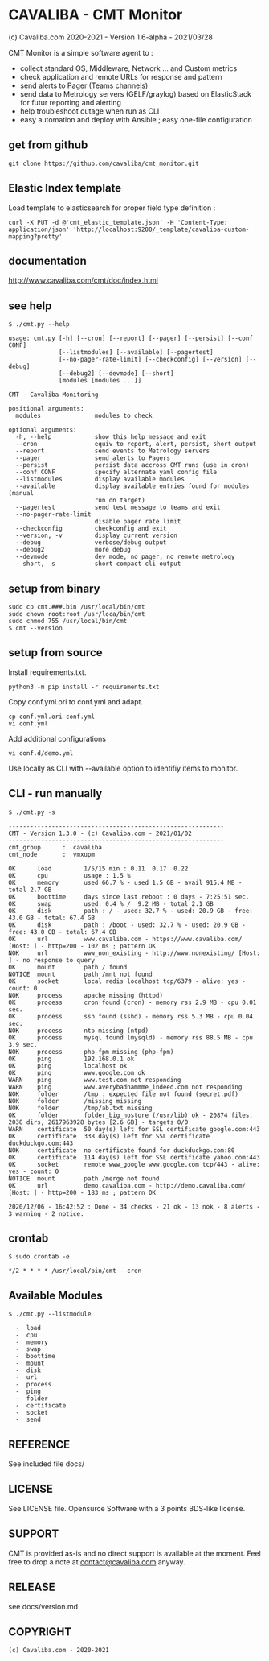 CAVALIBA - CMT Monitor 
======================

(c) Cavaliba.com 2020-2021  - Version 1.6-alpha - 2021/03/28

CMT Monitor is a simple software agent to  :

* collect standard OS, Middleware, Network ... and Custom metrics
* check application and remote URLs  for response and pattern
* send alerts to Pager (Teams channels)
* send data to Metrology servers (GELF/graylog) based on ElasticStack for futur reporting and alerting
* help troubleshoot outage when run as CLI
* easy automation and deploy with Ansible ; easy one-file configuration

get from github
---------------

    git clone https://github.com/cavaliba/cmt_monitor.git

Elastic Index template
----------------------

Load template to elasticsearch for proper field type definition :

    curl -X PUT -d @'cmt_elastic_template.json' -H 'Content-Type: application/json' 'http://localhost:9200/_template/cavaliba-custom-mapping?pretty'

documentation
--------------

http://www.cavaliba.com/cmt/doc/index.html


see help
--------

    $ ./cmt.py --help

    usage: cmt.py [-h] [--cron] [--report] [--pager] [--persist] [--conf CONF]
                  [--listmodules] [--available] [--pagertest]
                  [--no-pager-rate-limit] [--checkconfig] [--version] [--debug]
                  [--debug2] [--devmode] [--short]
                  [modules [modules ...]]

    CMT - Cavaliba Monitoring

    positional arguments:
      modules               modules to check

    optional arguments:
      -h, --help            show this help message and exit
      --cron                equiv to report, alert, persist, short output
      --report              send events to Metrology servers
      --pager               send alerts to Pagers
      --persist             persist data accross CMT runs (use in cron)
      --conf CONF           specify alternate yaml config file
      --listmodules         display available modules
      --available           display available entries found for modules (manual
                            run on target)
      --pagertest           send test message to teams and exit
      --no-pager-rate-limit
                            disable pager rate limit
      --checkconfig         checkconfig and exit
      --version, -v         display current version
      --debug               verbose/debug output
      --debug2              more debug
      --devmode             dev mode, no pager, no remote metrology
      --short, -s           short compact cli output


setup from binary
-----------------

    sudo cp cmt.###.bin /usr/local/bin/cmt
    sudo chown root:root /usr/loca/bin/cmt
    sudo chmod 755 /usr/local/bin/cmt
    $ cmt --version

setup from source
-----------------

Install requirements.txt.

    python3 -m pip install -r requirements.txt

Copy conf.yml.ori to conf.yml and adapt.

    cp conf.yml.ori conf.yml
    vi conf.yml

Add additional configurations

    vi conf.d/demo.yml

Use locally as CLI with --available option to identifiy items to monitor.


CLI - run manually
------------------

    $ ./cmt.py -s

    ------------------------------------------------------------
    CMT - Version 1.3.0 - (c) Cavaliba.com - 2021/01/02
    ------------------------------------------------------------
    cmt_group      :  cavaliba
    cmt_node       :  vmxupm

    OK      load         1/5/15 min : 0.11  0.17  0.22
    OK      cpu          usage : 1.5 %
    OK      memory       used 66.7 % - used 1.5 GB - avail 915.4 MB - total 2.7 GB
    OK      boottime     days since last reboot : 0 days - 7:25:51 sec.
    OK      swap         used: 0.4 % /  9.2 MB - total 2.1 GB
    OK      disk         path : / - used: 32.7 % - used: 20.9 GB - free: 43.0 GB - total: 67.4 GB 
    OK      disk         path : /boot - used: 32.7 % - used: 20.9 GB - free: 43.0 GB - total: 67.4 GB 
    OK      url          www.cavaliba.com - https://www.cavaliba.com/ [Host: ] - http=200 - 102 ms ; pattern OK
    NOK     url          www_non_existing - http://www.nonexisting/ [Host: ] - no response to query
    OK      mount        path / found
    NOTICE  mount        path /mnt not found
    OK      socket       local redis localhost tcp/6379 - alive: yes - count: 0
    NOK     process      apache missing (httpd)
    OK      process      cron found (cron) - memory rss 2.9 MB - cpu 0.01 sec.
    OK      process      ssh found (sshd) - memory rss 5.3 MB - cpu 0.04 sec.
    NOK     process      ntp missing (ntpd)
    OK      process      mysql found (mysqld) - memory rss 88.5 MB - cpu 3.9 sec.
    NOK     process      php-fpm missing (php-fpm)
    OK      ping         192.168.0.1 ok
    OK      ping         localhost ok
    OK      ping         www.google.com ok
    WARN    ping         www.test.com not responding
    WARN    ping         www.averybadnammme_indeed.com not responding
    NOK     folder       /tmp : expected file not found (secret.pdf)
    NOK     folder       /missing missing
    NOK     folder       /tmp/ab.txt missing
    OK      folder       folder_big_nostore (/usr/lib) ok - 20874 files, 2038 dirs, 2617963928 bytes [2.6 GB] - targets 0/0
    WARN    certificate  50 day(s) left for SSL certificate google.com:443
    OK      certificate  338 day(s) left for SSL certificate duckduckgo.com:443
    NOK     certificate  no certificate found for duckduckgo.com:80
    OK      certificate  114 day(s) left for SSL certificate yahoo.com:443
    OK      socket       remote www_google www.google.com tcp/443 - alive: yes - count: 0
    NOTICE  mount        path /merge not found
    OK      url          demo.cavaliba.com - http://demo.cavaliba.com/ [Host: ] - http=200 - 183 ms ; pattern OK

    2020/12/06 - 16:42:52 : Done - 34 checks - 21 ok - 13 nok - 8 alerts - 3 warning - 2 notice.



crontab
-------

    $ sudo crontab -e

    */2 * * * * /usr/local/bin/cmt --cron


Available Modules
-----------------

    $ ./cmt.py --listmodule

      -  load
      -  cpu
      -  memory
      -  swap
      -  boottime
      -  mount
      -  disk
      -  url
      -  process
      -  ping
      -  folder
      -  certificate
      -  socket
      -  send


REFERENCE
---------
See included file docs/

LICENSE
-------
See LICENSE file. Opensurce Software with a 3 points BDS-like license.

SUPPORT
-------
CMT is provided as-is and no direct support is available at the moment. 
Feel free to drop a note at contact@cavaliba.com anyway.

RELEASE
--------
see docs/version.md


COPYRIGHT
---------

    (c) Cavaliba.com - 2020-2021

